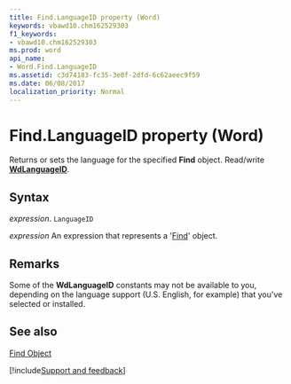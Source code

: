 ```yaml
---
title: Find.LanguageID property (Word)
keywords: vbawd10.chm162529303
f1_keywords:
- vbawd10.chm162529303
ms.prod: word
api_name:
- Word.Find.LanguageID
ms.assetid: c3d74183-fc35-3e0f-2dfd-6c62aeec9f59
ms.date: 06/08/2017
localization_priority: Normal
---
```



# Find.LanguageID property (Word)

Returns or sets the language for the specified  **Find** object. Read/write **[WdLanguageID](Word.WdLanguageID.md)**.


## Syntax

_expression_. `LanguageID`

 _expression_ An expression that represents a '[Find](Word.Find.md)' object.


## Remarks

Some of the  **WdLanguageID** constants may not be available to you, depending on the language support (U.S. English, for example) that you've selected or installed.


## See also


[Find Object](Word.Find.md)

[!include[Support and feedback](~/includes/feedback-boilerplate.md)]